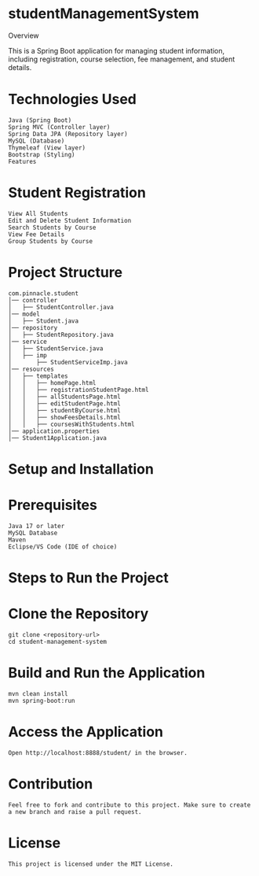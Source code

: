 # studentManagementSystem

Overview

This is a Spring Boot application for managing student information, including registration, course selection, fee management, and student details.

# Technologies Used
    Java (Spring Boot)
    Spring MVC (Controller layer)
    Spring Data JPA (Repository layer)
    MySQL (Database)
    Thymeleaf (View layer)
    Bootstrap (Styling)
    Features

# Student Registration
    View All Students
    Edit and Delete Student Information
    Search Students by Course
    View Fee Details
    Group Students by Course

# Project Structure

    com.pinnacle.student
    │── controller
    │   ├── StudentController.java
    │── model
    │   ├── Student.java
    │── repository
    │   ├── StudentRepository.java
    │── service
    │   ├── StudentService.java
    │   ├── imp
    │       ├── StudentServiceImp.java
    │── resources
    │   ├── templates
    │   │   ├── homePage.html
    │   │   ├── registrationStudentPage.html
    │   │   ├── allStudentsPage.html
    │   │   ├── editStudentPage.html
    │   │   ├── studentByCourse.html
    │   │   ├── showFeesDetails.html
    │   │   ├── coursesWithStudents.html
    │── application.properties
    │── Student1Application.java

# Setup and Installation

# Prerequisites
    Java 17 or later
    MySQL Database
    Maven
    Eclipse/VS Code (IDE of choice)

# Steps to Run the Project

# Clone the Repository
    git clone <repository-url>
    cd student-management-system

# Build and Run the Application
    mvn clean install
    mvn spring-boot:run

# Access the Application
    Open http://localhost:8888/student/ in the browser.

# Contribution

    Feel free to fork and contribute to this project. Make sure to create a new branch and raise a pull request.

# License

    This project is licensed under the MIT License.